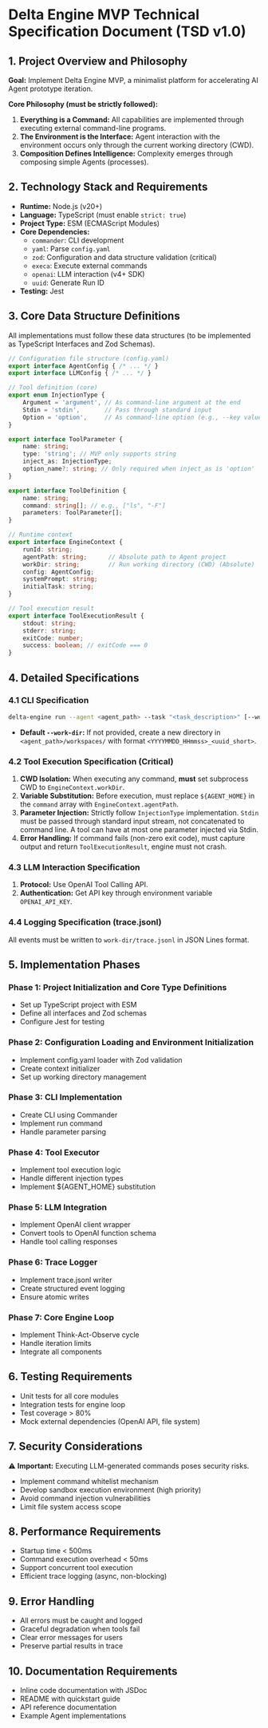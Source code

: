 # Delta Engine MVP Technical Specification Document (TSD v1.0)

## 1. Project Overview and Philosophy

**Goal:** Implement Delta Engine MVP, a minimalist platform for accelerating AI Agent prototype iteration.

**Core Philosophy (must be strictly followed):**

1. **Everything is a Command:** All capabilities are implemented through executing external command-line programs.
2. **The Environment is the Interface:** Agent interaction with the environment occurs only through the current working directory (CWD).
3. **Composition Defines Intelligence:** Complexity emerges through composing simple Agents (processes).

## 2. Technology Stack and Requirements

- **Runtime:** Node.js (v20+)
- **Language:** TypeScript (must enable `strict: true`)
- **Project Type:** ESM (ECMAScript Modules)
- **Core Dependencies:**
    - `commander`: CLI development
    - `yaml`: Parse `config.yaml`
    - `zod`: Configuration and data structure validation (critical)
    - `execa`: Execute external commands
    - `openai`: LLM interaction (v4+ SDK)
    - `uuid`: Generate Run ID
- **Testing:** Jest

## 3. Core Data Structure Definitions

All implementations must follow these data structures (to be implemented as TypeScript Interfaces and Zod Schemas).

```typescript
// Configuration file structure (config.yaml)
export interface AgentConfig { /* ... */ }
export interface LLMConfig { /* ... */ }

// Tool definition (core)
export enum InjectionType {
    Argument = 'argument', // As command-line argument at the end
    Stdin = 'stdin',       // Pass through standard input
    Option = 'option',     // As command-line option (e.g., --key value)
}

export interface ToolParameter {
    name: string;
    type: 'string'; // MVP only supports string
    inject_as: InjectionType;
    option_name?: string; // Only required when inject_as is 'option'
}

export interface ToolDefinition {
    name: string;
    command: string[]; // e.g., ["ls", "-F"]
    parameters: ToolParameter[];
}

// Runtime context
export interface EngineContext {
    runId: string;
    agentPath: string;      // Absolute path to Agent project
    workDir: string;        // Run working directory (CWD) (Absolute)
    config: AgentConfig;
    systemPrompt: string;
    initialTask: string;
}

// Tool execution result
export interface ToolExecutionResult {
    stdout: string;
    stderr: string;
    exitCode: number;
    success: boolean; // exitCode === 0
}
```

## 4. Detailed Specifications

### 4.1 CLI Specification

```bash
delta-engine run --agent <agent_path> --task "<task_description>" [--work-dir <path_to_work_dir>]
```

- **Default `--work-dir`:** If not provided, create a new directory in `<agent_path>/workspaces/` with format `<YYYYMMDD_HHmmss>_<uuid_short>`.

### 4.2 Tool Execution Specification (Critical)

1. **CWD Isolation:** When executing any command, **must** set subprocess CWD to `EngineContext.workDir`.
2. **Variable Substitution:** Before execution, must replace `${AGENT_HOME}` in the `command` array with `EngineContext.agentPath`.
3. **Parameter Injection:** Strictly follow `InjectionType` implementation. `Stdin` must be passed through standard input stream, not concatenated to command line. A tool can have at most one parameter injected via Stdin.
4. **Error Handling:** If command fails (non-zero exit code), must capture output and return `ToolExecutionResult`, engine must not crash.

### 4.3 LLM Interaction Specification

1. **Protocol:** Use OpenAI Tool Calling API.
2. **Authentication:** Get API key through environment variable `OPENAI_API_KEY`.

### 4.4 Logging Specification (trace.jsonl)

All events must be written to `work-dir/trace.jsonl` in JSON Lines format.

## 5. Implementation Phases

### Phase 1: Project Initialization and Core Type Definitions
- Set up TypeScript project with ESM
- Define all interfaces and Zod schemas
- Configure Jest for testing

### Phase 2: Configuration Loading and Environment Initialization
- Implement config.yaml loader with Zod validation
- Create context initializer
- Set up working directory management

### Phase 3: CLI Implementation
- Create CLI using Commander
- Implement run command
- Handle parameter parsing

### Phase 4: Tool Executor
- Implement tool execution logic
- Handle different injection types
- Implement ${AGENT_HOME} substitution

### Phase 5: LLM Integration
- Implement OpenAI client wrapper
- Convert tools to OpenAI function schema
- Handle tool calling responses

### Phase 6: Trace Logger
- Implement trace.jsonl writer
- Create structured event logging
- Ensure atomic writes

### Phase 7: Core Engine Loop
- Implement Think-Act-Observe cycle
- Handle iteration limits
- Integrate all components

## 6. Testing Requirements

- Unit tests for all core modules
- Integration tests for engine loop
- Test coverage > 80%
- Mock external dependencies (OpenAI API, file system)

## 7. Security Considerations

⚠️ **Important:** Executing LLM-generated commands poses security risks.

- Implement command whitelist mechanism
- Develop sandbox execution environment (high priority)
- Avoid command injection vulnerabilities
- Limit file system access scope

## 8. Performance Requirements

- Startup time < 500ms
- Command execution overhead < 50ms
- Support concurrent tool execution
- Efficient trace logging (async, non-blocking)

## 9. Error Handling

- All errors must be caught and logged
- Graceful degradation when tools fail
- Clear error messages for users
- Preserve partial results in trace

## 10. Documentation Requirements

- Inline code documentation with JSDoc
- README with quickstart guide
- API reference documentation
- Example Agent implementations